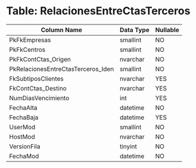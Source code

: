 # Table: RelacionesEntreCtasTerceros

| Column Name | Data Type | Nullable |
|-------------|-----------|----------|
| PkFkEmpresas | smallint | NO |
| PkFkCentros | smallint | NO |
| PkFkContCtas_Origen | nvarchar | NO |
| PkRelacionesEntreCtasTerceros_Iden | smallint | NO |
| FkSubtiposClientes | nvarchar | YES |
| FkContCtas_Destino | nvarchar | YES |
| NumDiasVencimiento | int | YES |
| FechaAlta | datetime | NO |
| FechaBaja | datetime | YES |
| UserMod | smallint | NO |
| HostMod | nvarchar | NO |
| VersionFila | tinyint | NO |
| FechaMod | datetime | NO |
